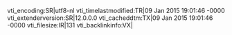 vti_encoding:SR|utf8-nl
vti_timelastmodified:TR|09 Jan 2015 19:01:46 -0000
vti_extenderversion:SR|12.0.0.0
vti_cacheddtm:TX|09 Jan 2015 19:01:46 -0000
vti_filesize:IR|131
vti_backlinkinfo:VX|
